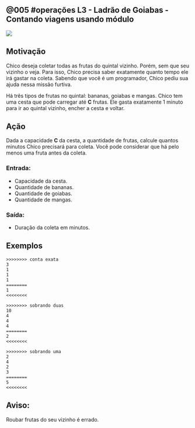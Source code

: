 ## @005 #operações L3 - Ladrão de Goiabas - Contando viagens usando módulo

![](https://raw.githubusercontent.com/qxcodefup/moodle/master/base/005/__capa.jpg)

## Motivação

Chico deseja coletar todas as frutas do quintal vizinho. Porém, sem que seu vizinho o veja.
Para isso, Chico precisa saber exatamente quanto tempo ele irá gastar na coleta.
Sabendo que você é um programador, Chico pediu sua ajuda nessa missão furtiva.

Há três tipos de frutas no quintal: bananas, goiabas e mangas.
Chico tem uma cesta que pode carregar até **C** frutas.
Ele gasta exatamente 1 minuto para ir ao quintal vizinho, encher a cesta e voltar.

## Ação

Dada a capacidade **C** da cesta, a quantidade de frutas, calcule quantos minutos Chico precisará para coleta.
Você pode considerar que há pelo menos uma fruta antes da coleta.

### Entrada:

* Capacidade da cesta.
* Quantidade de bananas.
* Quantidade de goiabas.
* Quantidade de mangas.

### Saída:

* Duração da coleta em minutos.

## Exemplos

```
>>>>>>>> conta exata
3
1
1
1
========
1
<<<<<<<<

>>>>>>>> sobrando duas
10
4
4
4
========
2
<<<<<<<<

>>>>>>>> sobrando uma
2
4
2
3
========
5
<<<<<<<<
```

## Aviso:

Roubar frutas do seu vizinho é errado.
